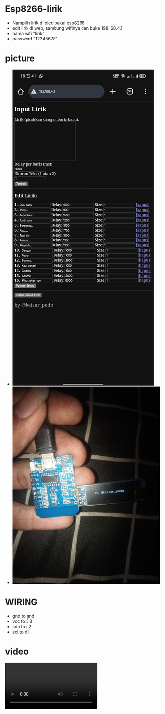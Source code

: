 # Esp8266-lirik

* Nampilin lirik di oled pakai esp8266
* edit lirik di web, sambung wifinya dan buka 198.168.4.1
* nama wifi "lirik"
* password "12345678"

# picture

*  ![foto](Screenshot_2025-08-18-18-32-42-39_40deb401b9ffe8e1df2f1cc5ba480b12.jpg)
*  ![foto2](IMG20250818220339.jpg)

# WIRING 

* gnd to gnd
* vcc to 3.3  
* sda to d2
* scl to d1

# video

![video](VID-20250818-WA0056.mp4)

